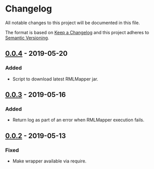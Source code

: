 # Changelog

All notable changes to this project will be documented in this file.

The format is based on [Keep a Changelog](http://keepachangelog.com/en/1.0.0/)
and this project adheres to [Semantic Versioning](http://semver.org/spec/v2.0.0.html).

## [0.0.4] - 2019-05-20

### Added
- Script to download latest RMLMapper jar.

## [0.0.3] - 2019-05-16

### Added
- Return log as part of an error when RMLMapper execution fails.

## [0.0.2] - 2019-05-13

### Fixed
- Make wrapper available via require.


[0.0.4]: https://github.com/RMLio/yarrrml-parser/compare/v0.0.3...v0.0.4
[0.0.3]: https://github.com/RMLio/yarrrml-parser/compare/v0.0.2...v0.0.3
[0.0.2]: https://github.com/RMLio/yarrrml-parser/compare/v0.0.1...v0.0.2
